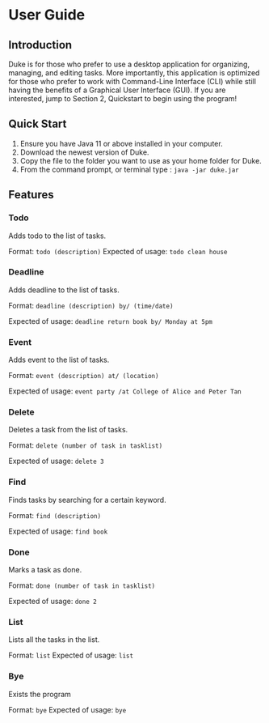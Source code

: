 # User Guide

## Introduction 

Duke is for those who prefer to use a desktop application for organizing, managing, and editing tasks. More importantly, this application is optimized for those who prefer to work with Command-Line Interface (CLI) while still having the benefits of a Graphical User Interface (GUI). If you are interested, jump to Section 2, Quickstart to begin using the program! 

## Quick Start 

1. Ensure you have Java 11 or above installed in your computer. 
2. Download the newest version of Duke. 
3. Copy the file to the folder you want to use as your home folder for Duke. 
4. From the command prompt, or terminal type : `java -jar duke.jar`

## Features 

### Todo
Adds todo to the list of tasks. 

Format: `todo (description)`
Expected of usage: `todo clean house`

### Deadline 
Adds deadline to the list of tasks. 

Format: `deadline (description) by/ (time/date)`

Expected of usage: `deadline return book by/ Monday at 5pm`

### Event 
Adds event to the list of tasks. 

Format: `event (description) at/ (location)`

Expected of usage: `event party /at College of Alice and Peter Tan`

### Delete
Deletes a task from the list of tasks. 

Format: `delete (number of task in tasklist)`

Expected of usage: `delete 3`

### Find
Finds tasks by searching for a certain keyword. 

Format: `find (description)`

Expected of usage: `find book`

### Done
Marks a task as done. 

Format: `done (number of task in tasklist)`

Expected of usage: `done 2`

### List 
Lists all the tasks in the list. 

Format: `list`
Expected of usage: `list`

### Bye 
Exists the program 

Format: `bye`
Expected of usage: `bye`


